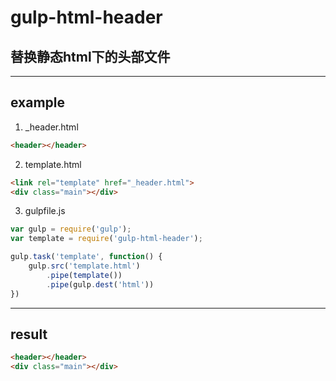 # gulp-html-header

## 替换静态html下的头部文件

***

## example

1. _header.html

``` html
<header></header>
```

2. template.html

``` html
<link rel="template" href="_header.html">
<div class="main"></div>
```

3. gulpfile.js

``` js
var gulp = require('gulp');
var template = require('gulp-html-header');

gulp.task('template', function() {
	gulp.src('template.html')
		.pipe(template())
		.pipe(gulp.dest('html'))
})
```

***

## result

``` html
<header></header>
<div class="main"></div>
```
